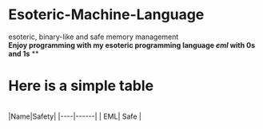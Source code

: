 # Esoteric-Machine-Language
esoteric, binary-like and safe memory management<br>
**Enjoy programming with my esoteric programming language *eml* with 0s and 1s**
**
<br>
# Here is a simple table
<br>
|Name|Safety|
|----|------|
| EML| Safe |
